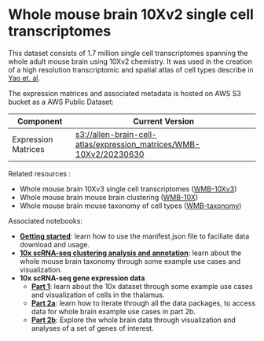 # Whole mouse brain 10Xv2 single cell transcriptomes

This dataset consists of 1.7 million single cell transcriptomes spanning the whole adult mouse brain using 10Xv2 chemistry. 
It was used in the creation of a high resolution transcriptomic and spatial atlas of cell types describe in [Yao et. al](https://www.biorxiv.org/content/10.1101/2023.03.06.531121v1).

The expression matrices and associated metadata is hosted on AWS S3 bucket as a AWS Public Dataset:

| Component | Current Version |
|---|--|
| Expression Matrices | [s3://allen-brain-cell-atlas/expression_matrices/WMB-10Xv2/20230630](https://allen-brain-cell-atlas.s3.us-west-2.amazonaws.com/index.html#expression_matrices/WMB-10Xv2/20230630/) |

Related resources :
* Whole mouse brain 10Xv3 single cell transcriptomes ([WMB-10Xv3](WMB-10Xv3.md))
* Whole mouse brain mouse brain clustering ([WMB-10X](WMB-10X.md))
* Whole mouse brain mouse taxonomy of cell types ([WMB-taxonomy](WMB-taxonomy.md))

Associated notebooks:
* [**Getting started**](../notebooks/getting_started.ipynb): learn how to use the manifest.json file to faciliate data download and usage.
* [**10x scRNA-seq clustering analysis and annotation**](../notebooks/cluster_annotation_tutorial.ipynb): learn about the whole mouse brain taxonomy through some example use cases and visualization.
* **10x scRNA-seq gene expression data**
  * [**Part 1**](../notebooks/10x_snRNASeq_tutorial_part_1.ipynb): learn about the 10x dataset through some example use cases and visualization of cells in the thalamus.
  * [**Part 2a**](../notebooks/10x_snRNASeq_tutorial_part_2a.ipynb): learn how to iterate through all the data packages, to access data for whole brain example use cases in part 2b.
  * [**Part 2b**](../notebooks/10x_snRNASeq_tutorial_part_2b.ipynb): Explore the whole brain data through visualization and analyses of a set of genes of interest.
